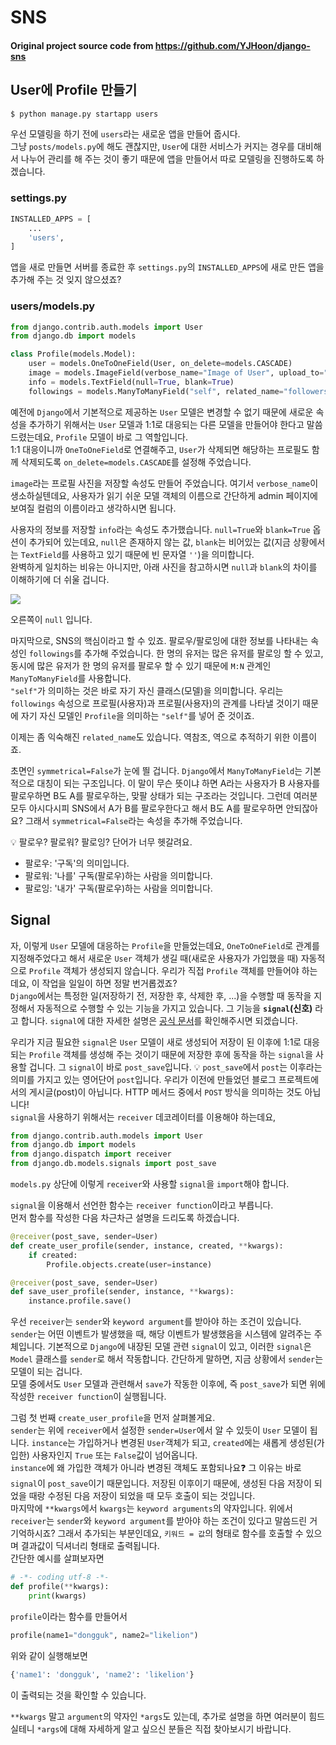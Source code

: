 # SNS
#### Original project source code from https://github.com/YJHoon/django-sns
## User에 Profile 만들기  
```bash
$ python manage.py startapp users
```
우선 모델링을 하기 전에 `users`라는 새로운 앱을 만들어 줍시다.  
그냥 `posts/models.py`에 해도 괜찮지만, `User`에 대한 서비스가 커지는 경우를 대비해서 나누어 관리를 해 주는 것이 좋기 때문에 앱을 만들어서 따로 모델링을 진행하도록 하겠습니다.  

### settings.py  
```python
INSTALLED_APPS = [
    ...
    'users',
]
```
앱을 새로 만들면 서버를 종료한 후 `settings.py`의 `INSTALLED_APPS`에 새로 만든 앱을 추가해 주는 것 잊지 않으셨죠?  

### users/models.py  
```python
from django.contrib.auth.models import User
from django.db import models

class Profile(models.Model):
    user = models.OneToOneField(User, on_delete=models.CASCADE)
    image = models.ImageField(verbose_name="Image of User", upload_to="image/", default="images/deafult.jpg")
    info = models.TextField(null=True, blank=True)
    followings = models.ManyToManyField("self", related_name="followers", symmetrical=False)
```
예전에 `Django`에서 기본적으로 제공하논 `User` 모델은 변경할 수 없기 때문에 새로운 속성을 추가하기 위해서는 `User` 모델과 1:1로 대응되는 다른 모델을 만들어야 한다고 말씀드렸는데요, `Profile` 모델이 바로 그 역할입니다.  
1:1 대응이니까 `OneToOneField`로 연결해주고, `User`가 삭제되면 해당하는 프로필도 함께 삭제되도록 `on_delete=models.CASCADE`를 설정해 주었습니다.  

`image`라는 프로필 사진을 저장할 속성도 만들어 주었습니다. 여기서 `verbose_name`이 생소하실텐데요, 사용자가 읽기 쉬운 모델 객체의 이름으로 간단하게 admin 페이지에 보여질 컬럼의 이름이라고 생각하시면 됩니다.  

사용자의 정보를 저장할 `info`라는 속성도 추가했습니다. `null=True`와 `blank=True` 옵션이 추가되어 있는데요, `null`은 존재하지 않는 값, `blank`는 비어있는 값(지금 상황에서는 `TextField`를 사용하고 있기 때문에 빈 문자열 `''`)을 의미합니다.  
완벽하게 일치하는 비유는 아니지만, 아래 사진을 참고하시면 `null`과 `blank`의 차이를 이해하기에 더 쉬울 겁니다.  

<img src="https://josjong.files.wordpress.com/2017/10/toilet-rolls.jpg?w=600">  

오른쪽이 `null` 입니다.

마지막으로, SNS의 핵심이라고 할 수 있죠. 팔로우/팔로잉에 대한 정보를 나타내는 속성인 `followings`를 추가해 주었습니다. 한 명의 유저는 많은 유저를 팔로잉 할 수 있고, 동시에 많은 유저가 한 명의 유저를 팔로우 할 수 있기 때문에 `M:N` 관계인 `ManyToManyField`를 사용합니다.  
`"self"`가 의미하는 것은 바로 자기 자신 클래스(모델)을 의미합니다. 우리는 `followings` 속성으로 프로필(사용자)과 프로필(사용자)의 관계를 나타낼 것이기 때문에 자기 자신 모델인 `Profile`을 의미하는 `"self"`를 넣어 준 것이죠.  

이제는 좀 익숙해진 `related_name`도 있습니다. 역참조, 역으로 추적하기 위한 이름이죠. 

초면인 `symmetrical=False`가 눈에 띌 겁니다. `Django`에서 `ManyToManyField`는 기본적으로 대칭이 되는 구조입니다. 이 말이 무슨 뜻이냐 하면 A라는 사용자가 B 사용자를 팔로우하면 B도 A를 팔로우하는, 맞팔 상태가 되는 구조라는 것입니다. 그런데 여러분 모두 아시다시피 SNS에서 A가 B를 팔로우한다고 해서 B도 A를 팔로우하면 안되잖아요? 그래서 `symmetrical=False`라는 속성을 추가해 주었습니다.  


:bulb: 팔로우? 팔로워? 팔로잉? 단어가 너무 헷갈려요.  
- 팔로우: '구독'의 의미입니다.  
- 팔로워: '나를' 구독(팔로우)하는 사람을 의미합니다.  
- 팔로잉: '내가' 구독(팔로우)하는 사람을 의미합니다.  

## Signal  
자, 이렇게 `User` 모델에 대응하는 `Profile`을 만들었는데요, `OneToOneField`로 관계를 지정해주었다고 해서 새로운 `User` 객체가 생길 때(새로운 사용자가 가입했을 때) 자동적으로 `Profile` 객체가 생성되지 않습니다. 우리가 직접 `Profile` 객체를 만들어야 하는데요, 이 작업을 일일이 하면 정말 번거롭겠죠?  
`Django`에서는 특정한 일(저장하기 전, 저장한 후, 삭제한 후, ...)을 수행할 때 동작을 지정해서 자동적으로 수행할 수 있는 기능을 가지고 있습니다. 그 기능을 **`signal`(신호)** 라고 합니다. `signal`에 대한 자세한 설명은 [공식 문서](https://docs.djangoproject.com/en/3.0/topics/signals/)를 확인해주시면 되겠습니다.  

우리가 지금 필요한 `signal`은 `User` 모델이 새로 생성되어 저장이 된 이후에 1:1로 대응되는 `Profile` 객체를 생성해 주는 것이기 때문에 저장한 후에 동작을 하는 `signal`을 사용할 겁니다. 그 `signal`이 바로 `post_save`입니다.
:bulb: `post_save`에서 `post`는 이후라는 의미를 가지고 있는 영어단어 `post`입니다. 우리가 이전에 만들었던 블로그 프로젝트에서의 게시글(post)이 아닙니다. HTTP 메서드 중에서 `POST` 방식을 의미하는 것도 아닙니다!  
`signal`을 사용하기 위해서는 `receiver` 데코레이터를 이용해야 하는데요,

```python
from django.contrib.auth.models import User
from django.db import models
from django.dispatch import receiver
from django.db.models.signals import post_save
```
`models.py` 상단에 이렇게 `receiver`와 사용할 `signal`을 `import`해야 합니다.  

`signal`을 이용해서 선언한 함수는 `receiver function`이라고 부릅니다.  
먼저 함수를 작성한 다음 차근차근 설명을 드리도록 하겠습니다.  

```python
@receiver(post_save, sender=User)
def create_user_profile(sender, instance, created, **kwargs):
    if created:
        Profile.objects.create(user=instance)

@receiver(post_save, sender=User)
def save_user_profile(sender, instance, **kwargs):
    instance.profile.save()
```
우선 `receiver`는 `sender`와 `keyword argument`를 받아야 하는 조건이 있습니다.  
`sender`는 어떤 이벤트가 발생했을 때, 해당 이벤트가 발생했음을 시스템에 알려주는 주체입니다. 기본적으로 `Django`에 내장된 모델 관련 `signal`이 있고, 이러한 `signal`은 `Model` 클래스를 `sender`로 해서 작동합니다. 간단하게 말하면, 지금 상황에서 `sender`는 모델이 되는 겁니다.  
모델 중에서도 `User` 모델과 관련해서 `save`가 작동한 이후에, 즉 `post_save`가 되면 위에 작성한 `receiver function`이 실행됩니다.  

그럼 첫 번째 `create_user_profile`을 먼저 살펴볼게요.  
`sender`는 위에 `receiver`에서 설정한 `sender=User`에서 알 수 있듯이 `User` 모델이 됩니다. `instance`는 가입하거나 변경된 `User`객체가 되고, `created`에는 새롭게 생성된(가입한) 사용자인지 `True` 또는 `False`값이 넘어옵니다.  
`instance`에 왜 가입한 객체가 아니라 변경된 객체도 포함되나요:question: 그 이유는 바로 `signal`이 `post_save`이기 때문입니다. 저장된 이후이기 때문에, 생성된 다음 저장이 되었을 때랑 수정된 다음 저장이 되었을 때 모두 호출이 되는 것입니다.  
마지막에 `**kwargs`에서 `kwargs`는 `keyword arguments`의 약자입니다. 위에서 `receiver`는 `sender`와 `keyword argument`를 받아야 하는 조건이 있다고 말씀드린 거 기억하시죠? 그래서 추가되는 부분인데요, `키워드 = 값`의 형태로 함수를 호출할 수 있으며 결과값이 딕셔너리 형태로 출력됩니다.  
간단한 예시를 살펴보자면  
```python
# -*- coding utf-8 -*-
def profile(**kwargs):
    print(kwargs)
```
`profile`이라는 함수를 만들어서
```python
profile(name1="dongguk", name2="likelion")
```
위와 같이 실행해보면
```python
{'name1': 'dongguk', 'name2': 'likelion'}
```
이 출력되는 것을 확인할 수 있습니다.

`**kwargs` 말고 `argument`의 약자인 `*args`도 있는데, 추가로 설명을 하면 여러분이 힘드실테니 `*args`에 대해 자세하게 알고 싶으신 분들은 직접 찾아보시기 바랍니다.  
